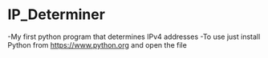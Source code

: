 # IP_Determiner
-My first python program that determines IPv4 addresses
-To use just install Python from https://www.python.org and open the file
